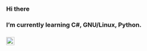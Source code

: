 ### Hi there 
###  I’m currently learning C#, GNU/Linux, Python.
### [<img  align="center"  width="22px" src="https://cdn.jsdelivr.net/npm/simple-icons@v3/icons/telegram.svg" />][telegram]
[telegram]: https://t.me/flownew/
